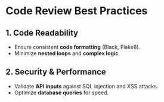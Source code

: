 # Code Review Best Practices

## 1. Code Readability
- Ensure consistent **code formatting** (Black, Flake8).
- Minimize **nested loops** and **complex logic**.

## 2. Security & Performance
- Validate **API inputs** against SQL injection and XSS attacks.
- Optimize **database queries** for speed.

